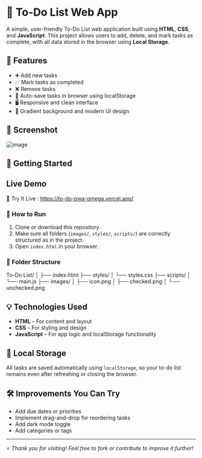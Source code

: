 # 📝 To-Do List Web App

A simple, user-friendly To-Do List web application built using **HTML**, **CSS**, and **JavaScript**. This project allows users to add, delete, and mark tasks as complete, with all data stored in the browser using **Local Storage**.

## 🌟 Features

- ➕ Add new tasks
- ✅ Mark tasks as completed
- ❌ Remove tasks
- 💾 Auto-save tasks in browser using localStorage
- 🖥️ Responsive and clean interface
- 🎨 Gradient background and modern UI design

## 📸 Screenshot

![image](https://github.com/user-attachments/assets/04cee862-9531-4d7c-8e57-a9dd33d67b82)


## 🚀 Getting Started

## Live Demo 

🚀 Try It Live :  https://to-do-pwa-omega.vercel.app/

### 🔧 How to Run

1. Clone or download this repository.
2. Make sure all folders (`images/`, `styles/`, `scripts/`) are correctly structured as in the project.
3. Open `index.html` in your browser.

### 📁 Folder Structure

To-Do List/
│
├── index.html
├── styles/
│ └── styles.css
├── scripts/
│ └── main.js
├── images/
│ ├── icon.png
│ ├── checked.png
│ └── unchecked.png


## 💡 Technologies Used

- **HTML** – For content and layout
- **CSS** – For styling and design
- **JavaScript** – For app logic and localStorage functionality

## 📂 Local Storage

All tasks are saved automatically using `localStorage`, so your to-do list remains even after refreshing or closing the browser.

## 🛠️ Improvements You Can Try

- Add due dates or priorities
- Implement drag-and-drop for reordering tasks
- Add dark mode toggle
- Add categories or tags

---

⭐ *Thank you for visiting! Feel free to fork or contribute to improve it further!*
